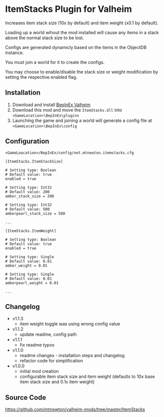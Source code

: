# ItemStacks Plugin for Valheim
Increases item stack size (10x by default) and item weight (x0.1 by default).

Loading up a world wihout the mod installed will cause any items in a stack above the normal stack size to be lost.

Configs are generated dynamicly based on the items in the ObjectDB instance. 

You must join a world for it to create the configs.

You may choose to enable/disable the stack size or weight modification by setting the respective enabled flag.

## Installation
1. Download and install [BepInEx Valheim](https://valheim.thunderstore.io/package/denikson/BepInExPack_Valheim/)
2. Download this mod and move the `ItemStacks.dll` into `<GameLocation>\BepInEx\plugins`
3. Launching the game and joining a world will generate a config file at `<GameLocation>\BepInEx\config`

## Configuration
`<GameLoacation>/BepInEx/config/net.mtnewton.itemstacks.cfg`
```
[ItemStacks.ItemStackSize]

# Setting type: Boolean
# Default value: true
enabled = true

# Setting type: Int32
# Default value: 200
amber_stack_size = 200

# Setting type: Int32
# Default value: 500
amberpearl_stack_size = 500

...

[ItemStacks.ItemWeight]

# Setting type: Boolean
# Default value: true
enabled = true

# Setting type: Single
# Default value: 0.01
amber_weight = 0.01

# Setting type: Single
# Default value: 0.01
amberpearl_weight = 0.01

...
```

## Changelog
- v1.1.3
  - item weight toggle was using wrong config value
- v1.1.2
  - update readme, config path
- v1.1.1
  - fix readme typos
- v1.1.0
  - readme changes - installation steps and changelog
  - refactor code for simplification
- v1.0.0
  - initial mod creation
  - configurable item stack size and item weight (defaults to 10x base item stack size and 0.1x item weight)

## Source Code
https://github.com/mtnewton/valheim-mods/tree/master/ItemStacks
